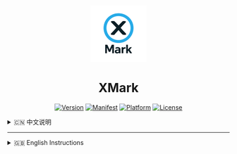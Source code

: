 <p align="center">
  <img src="public/logo.png" alt="XMark Logo" width="128">
</p>

<h1 align="center">XMark</h1>

<p align="center">
  <a href="#"><img src="https://img.shields.io/badge/version-2.0.1-blue.svg" alt="Version"></a>
  <a href="https://developer.chrome.com/docs/extensions/mv3/intro/"><img src="https://img.shields.io/badge/Manifest-V3-green.svg" alt="Manifest"></a>
  <a href="#"><img src="https://img.shields.io/badge/Platform-Chrome%20Extension-orange.svg" alt="Platform"></a>
  <a href="LICENSE"><img src="https://img.shields.io/badge/License-MIT-yellow.svg" alt="License"></a>
</p>

<details>
<summary>🇨🇳 中文说明</summary>

## 🌟 项目简介

**XMark** 是一款专为 **X（前推特）** 打造的用户备注管理工具。  
它轻巧灵动，让你轻松为任意用户添加个性化备注，帮你记住每一个精彩瞬间——无论是日常关注的好友，还是灵感迸发的创作者，**XMark** 都能妥帖保存那些重要的注脚。  

除此之外，**XMark** 还支持 **数据备份与导入**，让你的心血永不丢失，随时随地恢复，伴你探索社交的无尽星辰。  

---

## ✨ 项目特点

- ⚡ **轻量简洁** — 无冗余代码，极速响应  
- 🖱 **零学习成本** — 简单易用，开箱即用  
- 🔒 **数据安全** — 支持备份与导入，安心无忧  
- 🔮 **拥抱未来** — 适配平台变化，持久可用  

---

## 🚀 快速开始

你可以选择以下两种方式使用 **XMark**：  

### 方式一：克隆项目
```bash
git clone https://github.com/jaxo4life/XMark.git
````

### 方式二：下载 ZIP

直接下载 ZIP，解压到本地文件夹。

然后打开 Chrome 浏览器：

1. 访问 `chrome://extensions/`
2. 打开 **开发者模式**
3. 点击 **加载已解压的扩展程序**，选择项目文件夹
4. 尽情享用你的 **XMark**！ 🎉

---

## 🤝 贡献 & 反馈

欢迎提出建议与贡献代码，让 **XMark** 更加出色！

</details>

---

<details>
<summary>🇬🇧 English Instructions</summary>

## 🌟 Introduction

**XMark** is a note-taking tool designed specifically for **X (formerly Twitter)**.
Lightweight and nimble, it allows you to easily add personalized notes to any user, helping you remember every special moment — whether it’s a friend you follow daily or a creator who inspires you, **XMark** will preserve those important annotations.

Additionally, **XMark** supports **exporting and importing** note data, ensuring your valuable notes are never lost and can be restored anytime, anywhere.

---

## ✨ Features

* ⚡ **Lightweight** — Fast and responsive
* 🖱 **Zero learning curve** — Easy to use, no setup required
* 🔒 **Secure data** — Backup and import support for peace of mind
* 🔮 **Future-proof** — Adaptable to platform changes

---

## 🚀 Quick Start

You can use **XMark** in two ways:

### Method 1: Clone the repository

```bash
git clone https://github.com/jaxo4life/XMark.git
```

### Method 2: Download ZIP

Download the ZIP and unzip it to a local folder.

Then open Chrome:

1. Go to `chrome://extensions/`
2. Enable **Developer mode**
3. Click **Load unpacked** and select the project folder
4. Enjoy **XMark**! 🎉

---

## 🤝 Contributing & Feedback

All suggestions and contributions are welcome to make **XMark** even better!

</details>